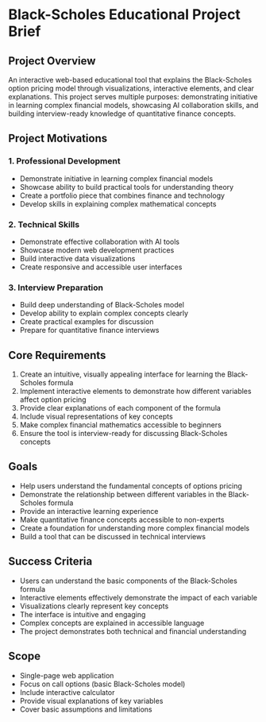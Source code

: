 # Black-Scholes Educational Project Brief

## Project Overview
An interactive web-based educational tool that explains the Black-Scholes option pricing model through visualizations, interactive elements, and clear explanations. This project serves multiple purposes: demonstrating initiative in learning complex financial models, showcasing AI collaboration skills, and building interview-ready knowledge of quantitative finance concepts.

## Project Motivations

### 1. Professional Development
- Demonstrate initiative in learning complex financial models
- Showcase ability to build practical tools for understanding theory
- Create a portfolio piece that combines finance and technology
- Develop skills in explaining complex mathematical concepts

### 2. Technical Skills
- Demonstrate effective collaboration with AI tools
- Showcase modern web development practices
- Build interactive data visualizations
- Create responsive and accessible user interfaces

### 3. Interview Preparation
- Build deep understanding of Black-Scholes model
- Develop ability to explain complex concepts clearly
- Create practical examples for discussion
- Prepare for quantitative finance interviews

## Core Requirements
1. Create an intuitive, visually appealing interface for learning the Black-Scholes formula
2. Implement interactive elements to demonstrate how different variables affect option pricing
3. Provide clear explanations of each component of the formula
4. Include visual representations of key concepts
5. Make complex financial mathematics accessible to beginners
6. Ensure the tool is interview-ready for discussing Black-Scholes concepts

## Goals
- Help users understand the fundamental concepts of options pricing
- Demonstrate the relationship between different variables in the Black-Scholes formula
- Provide an interactive learning experience
- Make quantitative finance concepts accessible to non-experts
- Create a foundation for understanding more complex financial models
- Build a tool that can be discussed in technical interviews

## Success Criteria
- Users can understand the basic components of the Black-Scholes formula
- Interactive elements effectively demonstrate the impact of each variable
- Visualizations clearly represent key concepts
- The interface is intuitive and engaging
- Complex concepts are explained in accessible language
- The project demonstrates both technical and financial understanding

## Scope
- Single-page web application
- Focus on call options (basic Black-Scholes model)
- Include interactive calculator
- Provide visual explanations of key variables
- Cover basic assumptions and limitations 